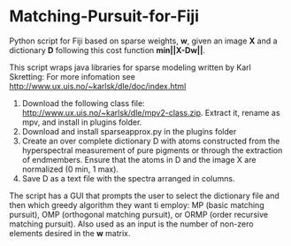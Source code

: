# Matching-Pursuit-for-Fiji
Python script for Fiji based on sparse weights, **w**, given an image **X** and a dictionary **D** following this cost function **min||X-Dw||**. 

This script wraps java libraries for sparse modeling written by Karl Skretting:  For more infomation see http://www.ux.uis.no/~karlsk/dle/doc/index.html

1) Download the following class file: http://www.ux.uis.no/~karlsk/dle/mpv2-class.zip. Extract it, rename as mpv, and install in plugins folder. 
2) Download and install sparseapprox.py in the plugins folder
2) Create an over complete dictionary D with atoms constructed from the hyperspectral measurement of pure pigments or through the extraction of endmembers. Ensure that the atoms in D and the image X are normalized (0 min, 1 max).
3) Save D as a text file with the spectra arranged in columns.

The script has a GUI that prompts the user to select the dictionary file and then which greedy algorithm they want ti employ: MP (basic matching pursuit), OMP (orthogonal matching pursuit), or ORMP (order recursive matching pursuit). Also used as an input is the number of non-zero elements desired in the **w** matrix.
